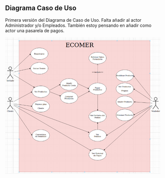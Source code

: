 ## Diagrama Caso de Uso

Primera versión del Diagrama de Caso de Uso. Falta añadir al actor Administrador y/o Empleados. También estoy pensando en añadir como actor una pasarela de pagos.

![Diagrama Caso de Uso](img/casouso.png)